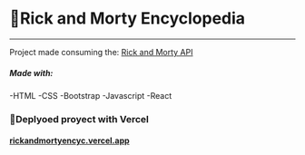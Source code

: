 # 👾Rick and Morty Encyclopedia
***
Project made consuming the: [Rick and Morty API](https://rickandmortyapi.com/)

##### Made with:
-HTML
-CSS
-Bootstrap
-Javascript
-React

### 🚀Deplyoed proyect with Vercel
#### [rickandmortyencyc.vercel.app](https://rickandmortyencyc.vercel.app/)
